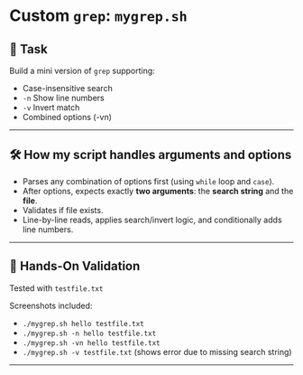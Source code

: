 # Custom `grep`: `mygrep.sh`

## 📜 Task
Build a mini version of `grep` supporting:
- Case-insensitive search
- `-n` Show line numbers
- `-v` Invert match
- Combined options (-vn)

---

## 🛠️ How my script handles arguments and options

- Parses any combination of options first (using `while` loop and `case`).
- After options, expects exactly **two arguments**: the **search string** and the **file**.
- Validates if file exists.
- Line-by-line reads, applies search/invert logic, and conditionally adds line numbers.

---

## 📸 Hands-On Validation

Tested with `testfile.txt`


Screenshots included:
- `./mygrep.sh hello testfile.txt`
- `./mygrep.sh -n hello testfile.txt`
- `./mygrep.sh -vn hello testfile.txt`
- `./mygrep.sh -v testfile.txt` (shows error due to missing search string)

---



